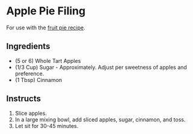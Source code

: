 # Apple Pie Filing

For use with the [fruit pie recipe](../readme.md).

## Ingredients

* (5 or 6) Whole Tart Apples
* (1/3 Cup) Sugar - Approximately. Adjust per sweetness of apples and preference.
* (1 Tbsp) Cinnamon

## Instructs

1. Slice apples.
2. In a large mixing bowl, add sliced apples, sugar, cinnamon, and toss.
3. Let sit for 30-45 minutes.
